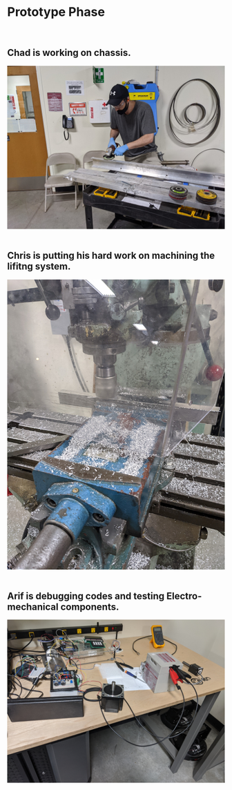 # Prototype Phase

<br>

## Chad is working on chassis.
<img src="https://github.com/ai598d/IntelServerRobot/blob/gh-pages/Chassis.jpeg" />

<br>
<br>

## Chris is putting his hard work on machining the lifitng system.
<img src="https://github.com/ai598d/IntelServerRobot/blob/gh-pages/Lift.jpeg" />
<br>
<br>

## Arif is debugging codes and testing Electro-mechanical components.
<img src="https://github.com/ai598d/IntelServerRobot/blob/gh-pages/Electro_Mechanichal%20Testing.jpg"/>
